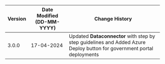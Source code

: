 | **Version** | **Date Modified (DD-MM-YYYY)** | **Change History**                          |
|-------------|--------------------------------|---------------------------------------------|
| 3.0.0       | 17-04-2024                     | Updated **Dataconnector** with step by step guidelines and Added Azure Deploy button for government portal deployments|
